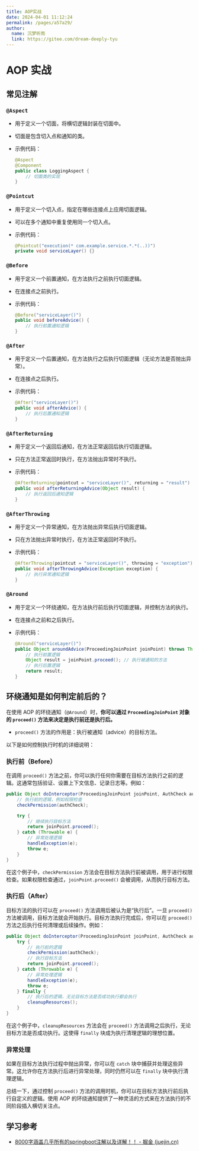 ```yaml
---
title: AOP实战
date: 2024-04-01 11:12:24
permalink: /pages/a57a29/
author: 
  name: 沉梦听雨
  link: https://gitee.com/dream-deeply-tyu
---
```

# AOP 实战

## 常见注解

### `@Aspect`

- 用于定义一个切面，将横切逻辑封装在切面中。

- 切面是包含切入点和通知的类。

- 示例代码：

  ```java
  @Aspect
  @Component
  public class LoggingAspect {
      // 切面类的实现
  }
  ```

### `@Pointcut`

- 用于定义一个切入点，指定在哪些连接点上应用切面逻辑。

- 可以在多个通知中重复使用同一个切入点。

- 示例代码：

  ```java
  @Pointcut("execution(* com.example.service.*.*(..))")
  private void serviceLayer() {}
  ```

### `@Before`

- 用于定义一个前置通知，在方法执行之前执行切面逻辑。

- 在连接点之前执行。

- 示例代码：

  ```java
  @Before("serviceLayer()")
  public void beforeAdvice() {
      // 执行前置通知逻辑
  }
  ```

### `@After`

- 用于定义一个后置通知，在方法执行之后执行切面逻辑（无论方法是否抛出异常）。

- 在连接点之后执行。

- 示例代码：

  ```java
  @After("serviceLayer()")
  public void afterAdvice() {
      // 执行后置通知逻辑
  }
  ```

### `@AfterReturning`

- 用于定义一个返回后通知，在方法正常返回后执行切面逻辑。

- 只在方法正常返回时执行，在方法抛出异常时不执行。

- 示例代码：

  ```java
  @AfterReturning(pointcut = "serviceLayer()", returning = "result")
  public void afterReturningAdvice(Object result) {
      // 执行返回后通知逻辑
  }
  ```

### `@AfterThrowing`

- 用于定义一个异常通知，在方法抛出异常后执行切面逻辑。

- 只在方法抛出异常时执行，在方法正常返回时不执行。

- 示例代码：

  ```java
  @AfterThrowing(pointcut = "serviceLayer()", throwing = "exception")
  public void afterThrowingAdvice(Exception exception) {
      // 执行异常通知逻辑
  }
  ```

### `@Around`

- 用于定义一个环绕通知，在方法执行前后执行切面逻辑，并控制方法的执行。

- 在连接点之前和之后执行。

- 示例代码：

  ```java
  @Around("serviceLayer()")
  public Object aroundAdvice(ProceedingJoinPoint joinPoint) throws Throwable {
      // 执行前置逻辑
      Object result = joinPoint.proceed(); // 执行被通知的方法
      // 执行后置逻辑
      return result;
  }
  ```



## 环绕通知是如何判定前后的？

在使用 AOP 的环绕通知（`@Around`）时，**你可以通过 `ProceedingJoinPoint` 对象的 `proceed()` 方法来决定是执行前还是执行后。**

- `proceed()` 方法的作用是：执行被通知（advice）的目标方法。

以下是如何控制执行时机的详细说明：

### 执行前（Before）

在调用 `proceed()` 方法之前，你可以执行任何你需要在目标方法执行之前的逻辑。这通常包括验证、设置上下文信息、记录日志等。例如：

```java
public Object doInterceptor(ProceedingJoinPoint joinPoint, AuthCheck authCheck) throws Throwable {
    // 执行前的逻辑，例如权限检查
    checkPermission(authCheck);

    try {
        // 继续执行目标方法
        return joinPoint.proceed();
    } catch (Throwable e) {
        // 异常处理逻辑
        handleException(e);
        throw e;
    }
}
```

在这个例子中，`checkPermission` 方法会在目标方法执行前被调用，用于进行权限检查。如果权限检查通过，`joinPoint.proceed()` 会被调用，从而执行目标方法。

### 执行后（After）

目标方法的执行可以在 `proceed()` 方法调用后被认为是“执行后”。一旦 `proceed()` 方法被调用，目标方法就会开始执行。目标方法执行完成后，你可以在 `proceed()` 方法之后执行任何清理或后续操作。例如：

```java
public Object doInterceptor(ProceedingJoinPoint joinPoint, AuthCheck authCheck) throws Throwable {
    try {
        // 执行前的逻辑
        checkPermission(authCheck);
        // 执行目标方法
        return joinPoint.proceed();
    } catch (Throwable e) {
        // 异常处理逻辑
        handleException(e);
        throw e;
    } finally {
        // 执行后的逻辑，无论目标方法是否成功执行都会执行
        cleanupResources();
    }
}
```

在这个例子中，`cleanupResources` 方法会在 `proceed()` 方法调用之后执行，无论目标方法是否成功执行。这使得 `finally` 块成为执行清理逻辑的理想位置。

### 异常处理

如果在目标方法执行过程中抛出异常，你可以在 `catch` 块中捕获并处理这些异常。这允许你在方法执行后进行异常处理，同时仍然可以在 `finally` 块中执行清理逻辑。

总结一下，通过控制 `proceed()` 方法的调用时机，你可以在目标方法执行前后执行自定义的逻辑。使用 AOP 的环绕通知提供了一种灵活的方式来在方法执行的不同阶段插入横切关注点。



## 学习参考

- [8000字涵盖几乎所有的springboot注解以及详解！！ - 掘金 (juejin.cn)](https://juejin.cn/post/7337592190330781759)
